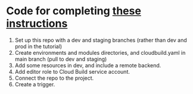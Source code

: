 # Code for completing [these instructions](https://cloud.google.com/architecture/managing-infrastructure-as-code)

1. Set up this repo with a dev and staging branches (rather than dev and prod in the tutorial)
1. Create environments and modules directories, and cloudbuild.yaml in main branch (pull to dev and staging)
1. Add some resources in dev, and include a remote backend.
1. Add editor role to Cloud Build service account.
1. Connect the repo to the project.
1. Create a trigger.